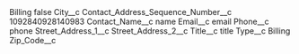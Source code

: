 <?xml version="1.0" encoding="UTF-8"?>
<CustomMetadata xmlns="http://soap.sforce.com/2006/04/metadata" xmlns:xsi="http://www.w3.org/2001/XMLSchema-instance" xmlns:xsd="http://www.w3.org/2001/XMLSchema">
    <label>Billing</label>
    <protected>false</protected>
    <values>
        <field>City__c</field>
        <value xsi:nil="true"/>
    </values>
    <values>
        <field>Contact_Address_Sequence_Number__c</field>
        <value xsi:type="xsd:string">1092840928140983</value>
    </values>
    <values>
        <field>Contact_Name__c</field>
        <value xsi:type="xsd:string">name</value>
    </values>
    <values>
        <field>Email__c</field>
        <value xsi:type="xsd:string">email</value>
    </values>
    <values>
        <field>Phone__c</field>
        <value xsi:type="xsd:string">phone</value>
    </values>
    <values>
        <field>Street_Address_1__c</field>
        <value xsi:nil="true"/>
    </values>
    <values>
        <field>Street_Address_2__c</field>
        <value xsi:nil="true"/>
    </values>
    <values>
        <field>Title__c</field>
        <value xsi:type="xsd:string">title</value>
    </values>
    <values>
        <field>Type__c</field>
        <value xsi:type="xsd:string">Billing</value>
    </values>
    <values>
        <field>Zip_Code__c</field>
        <value xsi:nil="true"/>
    </values>
</CustomMetadata>
